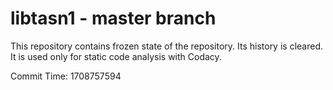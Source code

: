 # libtasn1 - master branch

This repository contains frozen state of the repository.
Its history is cleared. It is used only for static code
analysis with Codacy.

Commit Time: 1708757594